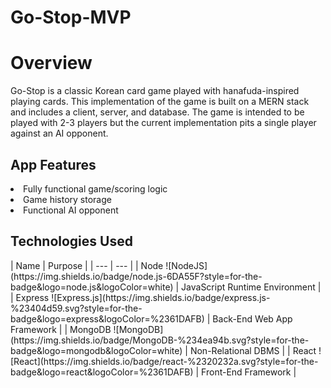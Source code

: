 # Go-Stop-MVP

<h1>Overview</h1>
Go-Stop is a classic Korean card game played with hanafuda-inspired playing cards. This implementation of the game is built on a MERN stack and includes a client, server, and database. The game is intended to be played with 2-3 players but the current implementation pits a single player against an AI opponent.

<h2>App Features</h2>
<li>Fully functional game/scoring logic</li>
<li>Game history storage</li>
<li>Functional AI opponent</li>

<h2>Technologies Used</h2>
| Name | Purpose |
| --- | --- |
| Node ![NodeJS](https://img.shields.io/badge/node.js-6DA55F?style=for-the-badge&logo=node.js&logoColor=white) | JavaScript Runtime Environment |
| Express ![Express.js](https://img.shields.io/badge/express.js-%23404d59.svg?style=for-the-badge&logo=express&logoColor=%2361DAFB) | Back-End Web App Framework |
| MongoDB ![MongoDB](https://img.shields.io/badge/MongoDB-%234ea94b.svg?style=for-the-badge&logo=mongodb&logoColor=white) | Non-Relational DBMS |
| React ![React](https://img.shields.io/badge/react-%2320232a.svg?style=for-the-badge&logo=react&logoColor=%2361DAFB) | Front-End Framework |
